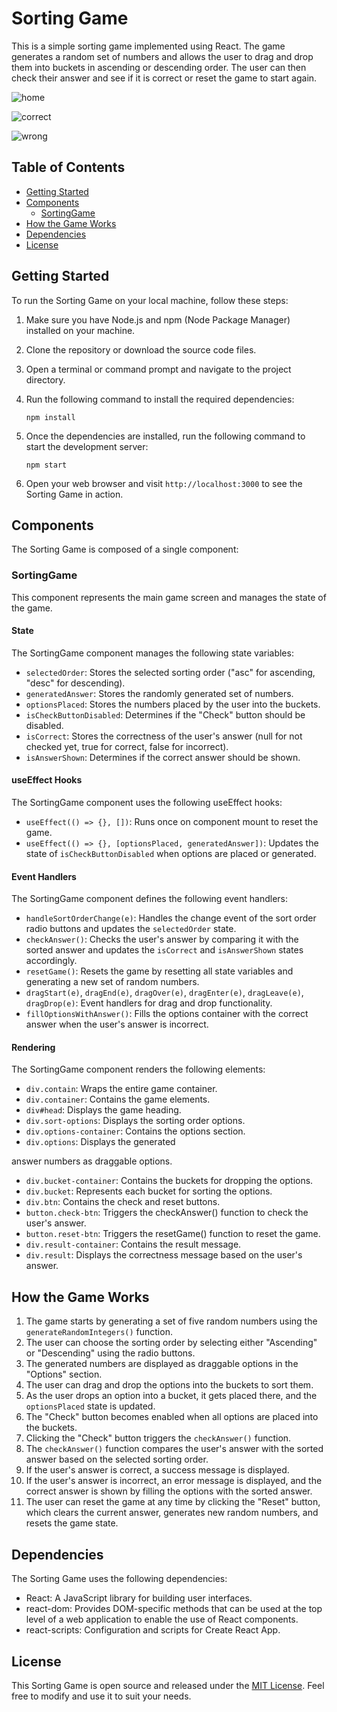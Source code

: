 # Sorting Game

This is a simple sorting game implemented using React. The game generates a random set of numbers and allows the user to drag and drop them into buckets in ascending or descending order. The user can then check their answer and see if it is correct or reset the game to start again.

![home](https://github.com/Roshan23R/sort-game/assets/82640582/d0e9b391-2f53-4edd-85ca-8eefb4644394)

![correct](https://github.com/Roshan23R/sort-game/assets/82640582/4362bd02-fd78-427a-8a2b-c936619601e9)

![wrong](https://github.com/Roshan23R/sort-game/assets/82640582/39e6bc0d-89e4-4136-8f87-98e60186b447)

## Table of Contents

- [Getting Started](#getting-started)
- [Components](#components)
  - [SortingGame](#sortinggame)
- [How the Game Works](#how-the-game-works)
- [Dependencies](#dependencies)
- [License](#license)

## Getting Started

To run the Sorting Game on your local machine, follow these steps:

1. Make sure you have Node.js and npm (Node Package Manager) installed on your machine.
2. Clone the repository or download the source code files.
3. Open a terminal or command prompt and navigate to the project directory.
4. Run the following command to install the required dependencies:

   ```
   npm install
   ```

5. Once the dependencies are installed, run the following command to start the development server:

   ```
   npm start
   ```

6. Open your web browser and visit `http://localhost:3000` to see the Sorting Game in action.

## Components

The Sorting Game is composed of a single component:

### SortingGame

This component represents the main game screen and manages the state of the game.

#### State

The SortingGame component manages the following state variables:

- `selectedOrder`: Stores the selected sorting order ("asc" for ascending, "desc" for descending).
- `generatedAnswer`: Stores the randomly generated set of numbers.
- `optionsPlaced`: Stores the numbers placed by the user into the buckets.
- `isCheckButtonDisabled`: Determines if the "Check" button should be disabled.
- `isCorrect`: Stores the correctness of the user's answer (null for not checked yet, true for correct, false for incorrect).
- `isAnswerShown`: Determines if the correct answer should be shown.

#### useEffect Hooks

The SortingGame component uses the following useEffect hooks:

- `useEffect(() => {}, [])`: Runs once on component mount to reset the game.
- `useEffect(() => {}, [optionsPlaced, generatedAnswer])`: Updates the state of `isCheckButtonDisabled` when options are placed or generated.

#### Event Handlers

The SortingGame component defines the following event handlers:

- `handleSortOrderChange(e)`: Handles the change event of the sort order radio buttons and updates the `selectedOrder` state.
- `checkAnswer()`: Checks the user's answer by comparing it with the sorted answer and updates the `isCorrect` and `isAnswerShown` states accordingly.
- `resetGame()`: Resets the game by resetting all state variables and generating a new set of random numbers.
- `dragStart(e)`, `dragEnd(e)`, `dragOver(e)`, `dragEnter(e)`, `dragLeave(e)`, `dragDrop(e)`: Event handlers for drag and drop functionality.
- `fillOptionsWithAnswer()`: Fills the options container with the correct answer when the user's answer is incorrect.

#### Rendering

The SortingGame component renders the following elements:

- `div.contain`: Wraps the entire game container.
- `div.container`: Contains the game elements.
- `div#head`: Displays the game heading.
- `div.sort-options`: Displays the sorting order options.
- `div.options-container`: Contains the options section.
- `div.options`: Displays the generated

 answer numbers as draggable options.
- `div.bucket-container`: Contains the buckets for dropping the options.
- `div.bucket`: Represents each bucket for sorting the options.
- `div.btn`: Contains the check and reset buttons.
- `button.check-btn`: Triggers the checkAnswer() function to check the user's answer.
- `button.reset-btn`: Triggers the resetGame() function to reset the game.
- `div.result-container`: Contains the result message.
- `div.result`: Displays the correctness message based on the user's answer.

## How the Game Works

1. The game starts by generating a set of five random numbers using the `generateRandomIntegers()` function.
2. The user can choose the sorting order by selecting either "Ascending" or "Descending" using the radio buttons.
3. The generated numbers are displayed as draggable options in the "Options" section.
4. The user can drag and drop the options into the buckets to sort them.
5. As the user drops an option into a bucket, it gets placed there, and the `optionsPlaced` state is updated.
6. The "Check" button becomes enabled when all options are placed into the buckets.
7. Clicking the "Check" button triggers the `checkAnswer()` function.
8. The `checkAnswer()` function compares the user's answer with the sorted answer based on the selected sorting order.
9. If the user's answer is correct, a success message is displayed.
10. If the user's answer is incorrect, an error message is displayed, and the correct answer is shown by filling the options with the sorted answer.
11. The user can reset the game at any time by clicking the "Reset" button, which clears the current answer, generates new random numbers, and resets the game state.

## Dependencies

The Sorting Game uses the following dependencies:

- React: A JavaScript library for building user interfaces.
- react-dom: Provides DOM-specific methods that can be used at the top level of a web application to enable the use of React components.
- react-scripts: Configuration and scripts for Create React App.

## License

This Sorting Game is open source and released under the [MIT License](https://opensource.org/licenses/MIT). Feel free to modify and use it to suit your needs.
